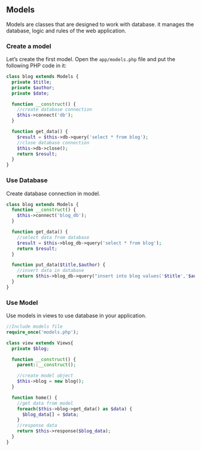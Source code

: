 ## Models

  Models are classes that are designed to work with database. it manages the database, logic and rules of the web application.

### Create a model

  Let’s create the first model. Open the `app/models.php` file and put the following PHP code in it:

```php
class blog extends Models {
  private $title;
  private $author;
  private $date;

  function __construct() {
    //create database connection
    $this->connect('db');
  }

  function get_data() {
    $result = $this->db->query('select * from blog');
    //close database connection
    $this->db->close();
    return $result;
  }
}
```

### Use Database

  Create database connection in model.

```php
class blog extends Models {
  function __construct() {
    $this->connect('blog_db');
  }

  function get_data() {
    //select data from database
    $result = $this->blog_db->query('select * from blog');
    return $result;
  }

  function put_data($title,$author) {
    //insert data in database
    return $this->blog_db->query("insert into blog values('$title','$author')");
  }
}
```

### Use Model

  Use models in views to use database in your application.

```php
//Include models file
require_once('models.php');

class view extends Views{
  private $blog;

  function __construct() {
    parent::__construct();

    //create model object
    $this->blog = new blog();
  }

  function home() {
    //get data from model
    foreach($this->blog->get_data() as $data) {
      $blog_data[] = $data;
    }
    //response data
    return $this->response($blog_data);
  }
}
```
